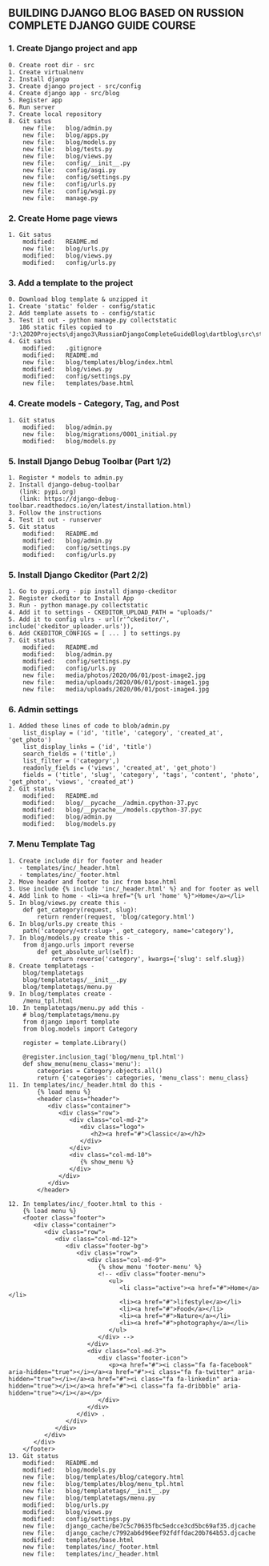 ## BUILDING DJANGO BLOG BASED ON RUSSION COMPLETE DJANGO GUIDE COURSE

### 1. Create Django project and app

    0. Create root dir - src
    1. Create virtualnenv
    2. Install django
    3. Create django project - src/config
    4. Create django app - src/blog
    5. Register app
    6. Run server
    7. Create local repository
    8. Git satus
        new file:   blog/admin.py
        new file:   blog/apps.py
        new file:   blog/models.py
        new file:   blog/tests.py
        new file:   blog/views.py
        new file:   config/__init__.py
        new file:   config/asgi.py
        new file:   config/settings.py
        new file:   config/urls.py
        new file:   config/wsgi.py
        new file:   manage.py
        
### 2. Create Home page views
    1. Git satus
        modified:   README.md
        new file:   blog/urls.py
        modified:   blog/views.py
        modified:   config/urls.py

### 3. Add a template to the project

    0. Download blog template & unzipped it
    1. Create 'static' folder - config/static
    2. Add template assets to - config/static
    3. Test it out - python manage.py collectstatic 
       186 static files copied to 'J:\2020Projects\django3\RussianDjangoCompleteGuideBlog\dartblog\src\static'
    4. Git satus
        modified:   .gitignore
        modified:   README.md
        new file:   blog/templates/blog/index.html
        modified:   blog/views.py
        modified:   config/settings.py
        new file:   templates/base.html
        
### 4. Create models - Category, Tag, and Post

    1. Git status
        modified:   blog/admin.py
        new file:   blog/migrations/0001_initial.py
        modified:   blog/models.py
       
       
### 5. Install Django Debug Toolbar (Part 1/2)

    1. Register * models to admin.py
    2. Install django-debug-toolbar
       (link: pypi.org)
       (link: https://django-debug-toolbar.readthedocs.io/en/latest/installation.html)
    3. Follow the instructions
    4. Test it out - runserver
    5. Git status
        modified:   README.md
        modified:   blog/admin.py
        modified:   config/settings.py
        modified:   config/urls.py

### 5. Install Django Ckeditor (Part 2/2)

    1. Go to pypi.org - pip install django-ckeditor
    2. Register ckeditor to Install App
    3. Run - python manage.py collectstatic
    4. Add it to settings - CKEDITOR_UPLOAD_PATH = "uploads/"
    5. Add it to config ulrs - url(r'^ckeditor/', include('ckeditor_uploader.urls')),     
    6. Add CKEDITOR_CONFIGS = [ ... ] to settings.py 
    7. Git status
        modified:   README.md
        modified:   blog/admin.py
        modified:   config/settings.py
        modified:   config/urls.py
        new file:   media/photos/2020/06/01/post-image2.jpg
        new file:   media/uploads/2020/06/01/post-image1.jpg
        new file:   media/uploads/2020/06/01/post-image4.jpg

### 6. Admin settings
    
    1. Added these lines of code to blob/admin.py 
        list_display = ('id', 'title', 'category', 'created_at', 'get_photo')
        list_display_links = ('id', 'title')
        search_fields = ('title',)
        list_filter = ('category',)
        readonly_fields = ('views', 'created_at', 'get_photo')
        fields = ('title', 'slug', 'category', 'tags', 'content', 'photo', 'get_photo', 'views', 'created_at')
    2. Git status
        modified:   README.md
        modified:   blog/__pycache__/admin.cpython-37.pyc
        modified:   blog/__pycache__/models.cpython-37.pyc
        modified:   blog/admin.py
        modified:   blog/models.py
        
 ### 7. Menu Template Tag
 
    1. Create include dir for footer and header 
       - templates/inc/_header.html
       - templates/inc/_footer.html
    2. Move header and footer to inc from base.html
    3. Use include {% include 'inc/_header.html' %} and for footer as well
    4. Add link to home - <li><a href="{% url 'home' %}">Home</a></li>
    5. In blog/views.py create this - 
        def get_category(request, slug):
            return render(request, 'blog/category.html')    
    6. In blog/urls.py create this -
        path('category/<str:slug>', get_category, name='category'),
    7. In blog/models.py create this -
        from django.urls import reverse
            def get_absolute_url(self):
                return reverse('category', kwargs={'slug': self.slug}) 
    8. Create templatetags -
        blog/templatetags
        blog/templatetags/__init__.py
        blog/templatetags/menu.py
    9. In blog/templates create -
        /menu_tpl.html
    10. In templatetags/menu.py add this -
        # blog/templatetags/menu.py
        from django import template
        from blog.models import Category
        
        register = template.Library()
        
        @register.inclusion_tag('blog/menu_tpl.html')
        def show_menu(menu_class='menu'):
            categories = Category.objects.all()
            return {'categories': categories, 'menu_class': menu_class}
    11. In templates/inc/_header.html do this -
            {% load menu %}
            <header class="header">
               <div class="container">
                  <div class="row">
                     <div class="col-md-2">
                        <div class="logo">
                           <h2><a href="#">Classic</a></h2>
                        </div>
                     </div>
                     <div class="col-md-10">
                        {% show_menu %}
                     </div>
                  </div>
               </div>
            </header>       
            
    12. In templates/inc/_footer.html to this -
        {% load menu %}
        <footer class="footer">
           <div class="container">
              <div class="row">
                 <div class="col-md-12">
                    <div class="footer-bg">
                       <div class="row">
                          <div class="col-md-9">
                             {% show_menu 'footer-menu' %}
                             <!-- <div class="footer-menu">
                                <ul>
                                   <li class="active"><a href="#">Home</a></li>
                                   <li><a href="#">lifestyle</a></li>
                                   <li><a href="#">Food</a></li>
                                   <li><a href="#">Nature</a></li>
                                   <li><a href="#">photography</a></li>
                                </ul>
                             </div> -->
                          </div>
                          <div class="col-md-3">
                             <div class="footer-icon">
                                <p><a href="#"><i class="fa fa-facebook" aria-hidden="true"></i></a><a href="#"><i class="fa fa-twitter" aria-hidden="true"></i></a><a href="#"><i class="fa fa-linkedin" aria-hidden="true"></i></a><a href="#"><i class="fa fa-dribbble" aria-hidden="true"></i></a></p>
                             </div>
                          </div>
                       </div> .
                    </div>
                 </div>
              </div>
           </div>
        </footer>      
    13. Git status
        modified:   README.md
        modified:   blog/models.py
        new file:   blog/templates/blog/category.html
        new file:   blog/templates/blog/menu_tpl.html
        new file:   blog/templatetags/__init__.py
        new file:   blog/templatetags/menu.py
        modified:   blog/urls.py
        modified:   blog/views.py
        modified:   config/settings.py
        new file:   django_cache/be7c5c70635fbc5edcce3cd5bc69af35.djcache
        new file:   django_cache/c7992ab6d96eef92fdffdac20b764b53.djcache
        modified:   templates/base.html
        new file:   templates/inc/_footer.html
        new file:   templates/inc/_header.html
                 
        
              
